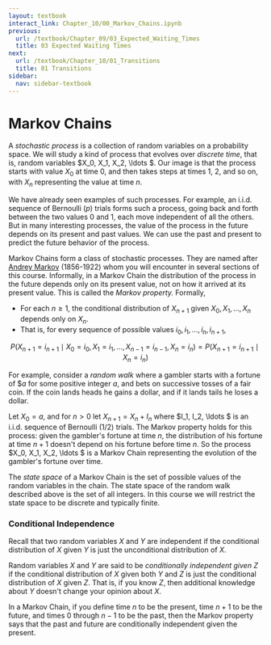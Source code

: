 ```yaml
---
layout: textbook
interact_link: Chapter_10/00_Markov_Chains.ipynb
previous:
  url: /textbook/Chapter_09/03_Expected_Waiting_Times
  title: 03 Expected Waiting Times
next:
  url: /textbook/Chapter_10/01_Transitions
  title: 01 Transitions
sidebar:
  nav: sidebar-textbook
---
```


# Markov Chains # 

A *stochastic process* is a collection of random variables on a probability space. We will study a kind of process that evolves over *discrete time*, that is, random variables $X_0, X_1, X_2, \ldots $. Our image is that the process starts with value $X_0$ at time 0, and then takes steps at times 1, 2, and so on, with $X_n$ representing the value at time $n$.

We have already seen examples of such processes. For example, an i.i.d. sequence of Bernoulli $(p)$ trials forms such a process, going back and forth between the two values 0 and 1, each move independent of all the others. But in many interesting processes, the value of the process in the future depends on its present and past values. We can use the past and present to predict the future behavior of the process.

Markov Chains form a class of stochastic processes. They are named after  [Andrey Markov](https://en.wikipedia.org/wiki/Andrey_Markov) (1856-1922) whom you will encounter in several sections of this course. Informally, in a Markov Chain the distribution of the process in the future depends only on its present value, not on how it arrived at its present value. This is called the *Markov property.* Formally,

- For each $n \ge 1$, the conditional distribution of $X_{n+1}$ given $X_0, X_1, \ldots , X_n$ depends only on $X_n$.
- That is, for every sequence of possible values $i_0, i_1, \ldots, i_n, i_{n+1}$,

$$ P(X_{n+1} = i_{n+1} \mid X_0 = i_0, X_1 = i_1 , \ldots, X_{n-1} = i_{n-1}, X_n = i_n) = P(X_{n+1} = i_{n+1} \mid X_n = i_n) $$

For example, consider a *random walk* where a gambler starts with a fortune of $\$a$ for some positive integer $a$, and bets on successive tosses of a fair coin. If the coin lands heads he gains a dollar, and if it lands tails he loses a dollar. 

Let $X_{0} = a$, and for $n > 0$ let $X_{n+1} = X_n + I_n$ where $I_1, I_2, \ldots $ is an i.i.d. sequence of Bernoulli $(1/2)$ trials. The Markov property holds for this process: given the gambler's fortune at time $n$, the distribution of his fortune at time $n+1$ doesn't depend on his fortune before time $n$. So the process $X_0, X_1, X_2, \ldots $ is a Markov Chain representing the evolution of the gambler's fortune over time. 

The *state space* of a Markov Chain is the set of possible values of the random variables in the chain. The state space of the random walk described above is the set of all integers. In this course we will restrict the state space to be discrete and typically finite.

### Conditional Independence ###
Recall that two random variables $X$ and $Y$ are independent if the conditional distribution of $X$ given $Y$ is just the unconditional distribution of $X$.

Random variables $X$ and $Y$ are said to be *conditionally independent given $Z$* if the conditional distribution of $X$ given both $Y$ and $Z$ is just the conditional distribution of $X$ given $Z$. That is, if you know $Z$, then additional knowledge about $Y$ doesn't change your opinion about $X$.

In a Markov Chain, if you define time $n$ to be the present, time $n+1$ to be the future, and times $0$ through $n-1$ to be the past, then the Markov property says that the past and future are conditionally independent given the present.
